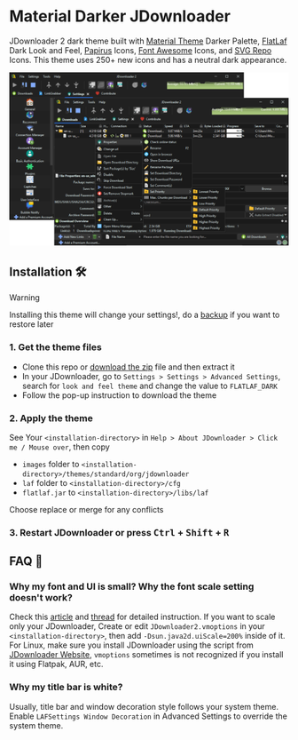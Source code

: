 # Material Darker JDownloader

JDownloader 2 dark theme built with [Material
Theme](https://github.com/t3dotgg/vsc-material-but-i-wont-sue-you) Darker Palette,
[FlatLaf](https://github.com/JFormDesigner/FlatLaf) Dark Look and Feel,
[Papirus](https://github.com/PapirusDevelopmentTeam/papirus-icon-theme) Icons,
[Font Awesome](https://fontawesome.com/) Icons, and [SVG
Repo](https://www.svgrepo.com/) Icons. This theme uses 250+ new icons and has a
neutral dark appearance.

![theme preview](assets/theme-preview.png)

## Installation 🛠️

> [!WARNING]
> Installing this theme will change your settings!, do a
> [backup](https://support.jdownloader.org/en/knowledgebase/article/backup-restore-configuration)
> if you want to restore later

### 1. Get the theme files

- Clone this repo or [download the
  zip](https://github.com/moktavizen/material-darker-jdownloader/archive/master.zip)
  file and then extract it
- In your JDownloader, go to `Settings > Settings > Advanced Settings`, search
  for `look and feel theme` and change the value to `FLATLAF_DARK`
- Follow the pop-up instruction to download the theme

### 2. Apply the theme

See Your `<installation-directory>` in `Help > About JDownloader > Click me /
Mouse over`, then copy

- `images` folder to `<installation-directory>/themes/standard/org/jdownloader`
- `laf` folder to `<installation-directory>/cfg`
- `flatlaf.jar` to `<installation-directory>/libs/laf`

Choose replace or merge for any conflicts

### 3. Restart JDownloader or press <kbd>Ctrl</kbd> + <kbd>Shift</kbd> + <kbd>R</kbd>

## FAQ 📑

### Why my font and UI is small? Why the font scale setting doesn't work?

Check this
[article](https://support.jdownloader.org/en/knowledgebase/article/high-dpi-support)
and [thread](https://board.jdownloader.org/showthread.php?p=532602#post532602)
for detailed instruction. If you want to scale only your JDownloader, Create or
edit `JDownloader2.vmoptions` in your `<installation-directory>`, then add
`-Dsun.java2d.uiScale=200%` inside of it. For Linux, make sure you install
JDownloader using the script from [JDownloader
Website](https://jdownloader.org/download/index), `vmoptions` sometimes is not
recognized if you install it using Flatpak, AUR, etc.

### Why my title bar is white?

Usually, title bar and window decoration style follows your system theme. Enable
`LAFSettings Window Decoration` in Advanced Settings to override the system
theme.
